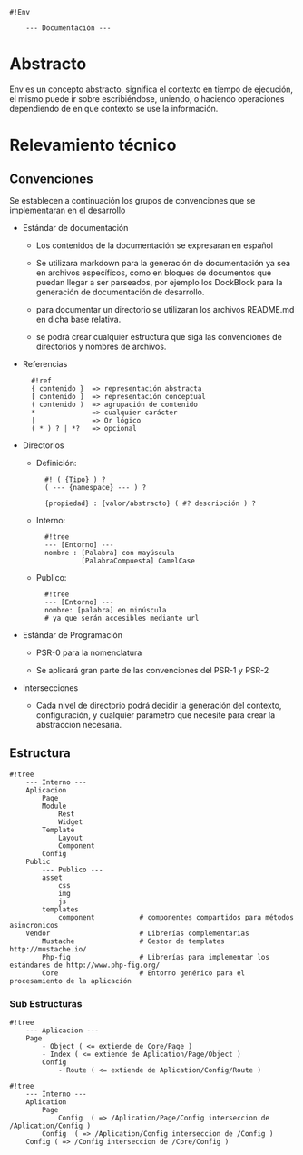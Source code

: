 ```
#!Env
    
    --- Documentación ---

```



Abstracto
=========

Env es un concepto abstracto, significa el contexto en tiempo de ejecución, el mismo puede ir sobre escribiéndose,
uniendo, o haciendo operaciones dependiendo de en que contexto se use la información.



Relevamiento técnico
====================


## Convenciones

Se establecen a continuación los grupos de convenciones que se implementaran en el desarrollo


- Estándar de documentación

    
    - Los contenidos de la documentación se expresaran en español


    - Se utilizara markdown para la generación de documentación ya sea en archivos específicos, como en 
    bloques de documentos que puedan llegar a ser parseados, por ejemplo los DockBlock para la generación
    de documentación de desarrollo.


    - para documentar un directorio se utilizaran los archivos README.md en dicha base relativa.


    - se podrá crear cualquier estructura que siga las convenciones de directorios y nombres de archivos.


- Referencias
       
        #!ref
        { contenido }  => representación abstracta
        [ contenido ]  => representación conceptual
        ( contenido )  => agrupación de contenido
        *              => cualquier carácter
        |              => Or lógico 
        ( * ) ? | *?   => opcional
    

- Directorios
    

    - Definición:
        
            #! ( {Tipo} ) ?
            ( --- {namespace} --- ) ?
        
            {propiedad} : {valor/abstracto} ( #? descripción ) ?
           

    - Interno: 
   
            #!tree
            --- [Entorno] ---
            nombre : [Palabra] con mayúscula
                     [PalabraCompuesta] CamelCase       
    
        
    - Publico:

            #!tree
            --- [Entorno] ---
            nombre: [palabra] en minúscula
            # ya que serán accesibles mediante url
        


- Estándar de Programación

    - PSR-0 para la nomenclatura

    - Se aplicará gran parte de las convenciones del PSR-1 y PSR-2


- Intersecciones
    
    - Cada nivel de directorio podrá decidir la generación del contexto, configuración, y cualquier parámetro que 
    necesite para crear la abstraccion necesaria.



## Estructura

```
#!tree
    --- Interno ---
    Aplicacion
        Page
        Module
            Rest
            Widget
        Template
            Layout
            Component
        Config
    Public
        --- Publico ---
        asset
            css
            img
            js
        templates
            component           # componentes compartidos para métodos asincronicos 
    Vendor                      # Librerías complementarias
        Mustache                # Gestor de templates http://mustache.io/
        Php-fig                 # Librerías para implementar los estándares de http://www.php-fig.org/
        Core                    # Entorno genérico para el procesamiento de la aplicación
```



### Sub Estructuras

```
#!tree
    --- Aplicacion ---
    Page
        - Object ( <= extiende de Core/Page )
        - Index ( <= extiende de Aplication/Page/Object )
        Config
            - Route ( <= extiende de Aplication/Config/Route )
```   

```
#!tree
    --- Interno ---
    Aplication
        Page
            Config  ( => /Aplication/Page/Config interseccion de /Aplication/Config )
        Config  ( => /Aplication/Config interseccion de /Config )
    Config ( => /Config interseccion de /Core/Config )
``` 
